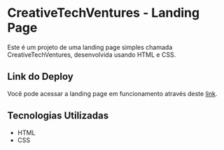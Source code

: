 # CreativeTechVentures - Landing Page

Este é um projeto de uma landing page simples chamada CreativeTechVentures, desenvolvida usando HTML e CSS.

## Link do Deploy

Você pode acessar a landing page em funcionamento através deste [link](https://creativetechventures.netlify.app).

## Tecnologias Utilizadas

- HTML
- CSS

